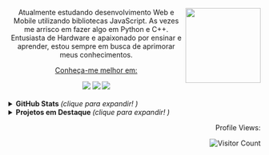 <div align= "center">
  <img align = "right" width="150px" src="https://media.giphy.com/media/Qo2dupDib32rkTY4hX/giphy.gif">
  <p align = "center"> Atualmente estudando desenvolvimento Web e Mobile utilizando bibliotecas JavaScript. As vezes me arrisco em fazer algo em Python e C++. Entusiasta de Hardware e apaixonado por ensinar e aprender, estou sempre em busca de aprimorar meus conhecimentos.</p>
</div>

<div align= "center">
    <a href= "https://www.linkedin.com/in/pdr-neves" target="_blank"> <p> Conheça-me melhor em: </p> </a> 
     <a href="https://instagram.com/pdr.tuche" target="_blank"><img src="https://img.shields.io/badge/-Instagram-%23E4405F?style=for-the-badge&logo=instagram&logoColor=white" target="_blank"></a>
     <a href="https://www.linkedin.com/in/pdr-neves" target="_blank"><img src="https://img.shields.io/badge/LinkedIn-0077B5?style=for-the-badge&logo=linkedin&logoColor=white" target="_blank"></a>
     <a href="https://www.twitch.tv/pdrtuche"><img src="https://img.shields.io/badge/Twitch-9146FF?style=for-the-badge&logo=twitch&logoColor=white"></a>
</div>
<br>

<details>
    <summary> <b> GitHub Stats </b> <i>(clique para expandir! )</i> </summary>
  
<br>
 
<div align="center">  
    <a href="https://github.com/pdr-tuche">
        <img height="180em" src="https://github-readme-stats.vercel.app/api?username=pdr-tuche&show_icons=true&line_height=20&title_color=D3D3D3&icon_color=2234AE&text_color=D3D3D3&bg_color=0,000000,130F40&include_all_commits=true&count_private=true"/>    
        <img height="180em" src="https://github-readme-stats.vercel.app/api/top-langs/?username=pdr-tuche&langs_count=6&line_height=30&title_color=D3D3D3&icon_color=2234AE&text_color=D3D3D3&bg_color=0,130F40,000000&hide=C&layout=compact"/>
   </a>
    <br>
</div>
</details>
  
<details>
  <summary> <b> Projetos em Destaque </b> <i>(clique para expandir! )</i> </summary>
  <br>
<div align="center">
  <a href="https://github.com/pdr-tuche/xboxClone">
    <img align="center" src="https://github-readme-stats.vercel.app/api/pin/?username=pdr-tuche&show_icons=true&line_height=20&title_color=D3D3D3&icon_color=2234AE&text_color=D3D3D3&bg_color=0,000000,130F40&&repo=xboxClone" />
  </a>
  <a href="https://github.com/pdr-tuche/pokedex">
    <img align="center" src="https://github-readme-stats.vercel.app/api/pin/?username=pdr-tuche&show_icons=true&line_height=20&title_color=D3D3D3&icon_color=2234AE&text_color=D3D3D3&bg_color=0,130F40,000000&repo=pokedex" />
  </a>
  <a href="https://github.com/pdr-tuche/Lua">
    <img align="center" src="https://github-readme-stats.vercel.app/api/pin/?username=pdr-tuche&show_icons=true&line_height=20&title_color=D3D3D3&icon_color=2234AE&text_color=D3D3D3&bg_color=0,000000,130F40&repo=Lua" />
  </a>
    <a href="https://github.com/pdr-tuche/cadastro_Fliperama">
    <img align="center" src="https://github-readme-stats.vercel.app/api/pin/?username=pdr-tuche&show_icons=true&line_height=20&title_color=D3D3D3&icon_color=2234AE&text_color=D3D3D3&bg_color=0,130F40,000000&repo=cadastro_Fliperama" />
  </a>
  <a href="https://github.com/pdr-tuche/ACME">
    <img align="center" src="https://github-readme-stats.vercel.app/api/pin/?username=pdr-tuche&show_icons=true&line_height=20&title_color=D3D3D3&icon_color=2234AE&text_color=D3D3D3&bg_color=0,000000,130F40&repo=ACME" />
  </a>
      <a href="https://github.com/pdr-tuche/gerenciador_tarefas">
    <img align="center" src="https://github-readme-stats.vercel.app/api/pin/?username=pdr-tuche&show_icons=true&line_height=20&title_color=D3D3D3&icon_color=2234AE&text_color=D3D3D3&bg_color=0,130F40,000000&repo=gerenciador_tarefas" />
  </a>
  <a href="https://github.com/pdr-tuche/projeto-aluno">
    <img align="center" src="https://github-readme-stats.vercel.app/api/pin/?username=pdr-tuche&show_icons=true&line_height=20&title_color=D3D3D3&icon_color=2234AE&text_color=D3D3D3&bg_color=0,000000,130F40&repo=projeto-aluno" />
    </a>
    <a href="https://github.com/pdr-tuche/py-zza">
    <img align="center" src="https://github-readme-stats.vercel.app/api/pin/?username=pdr-tuche&show_icons=true&line_height=20&title_color=D3D3D3&icon_color=2234AE&text_color=D3D3D3&bg_color=0,130F40,000000&repo=py-zza" />
    </a>
    <br>
  </div>
</details>
      
    
    
    
    
<div align = "right" >  
  <p>Profile Views:</p>

  ![Visitor Count](https://profile-counter.glitch.me/{pdr-tuche}/count.svg)
  
</div>
